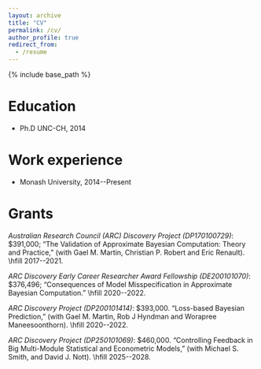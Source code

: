 ```yaml
---
layout: archive
title: "CV"
permalink: /cv/
author_profile: true
redirect_from:
  - /resume
---
```


{% include base_path %}

Education
======
* Ph.D UNC-CH, 2014

Work experience
======
* Monash University, 2014--Present


Grants
======
 *Australian Research Council (ARC) Discovery Project (DP170100729)*: \$391,000; “The Validation of Approximate Bayesian Computation: Theory and Practice,” (with Gael M. Martin, Christian P. Robert and Eric Renault). \hfill 2017--2021.	


 *ARC Discovery Early Career Researcher Award Fellowship (DE200101070)*: \$376,496; “Consequences of Model Misspecification in Approximate Bayesian Computation.” \hfill 2020--2022.


 *ARC Discovery Project (DP200101414)*: \$393,000. “Loss-based Bayesian Prediction,” (with Gael M. Martin, Rob J Hyndman and Worapree Maneesoonthorn). \hfill 2020--2022.

 *ARC Discovery Project (DP250101069)*: \$460,000. “Controlling Feedback in Big Multi-Module Statistical and Econometric Models,” (with Michael S. Smith, and David J. Nott). \hfill 2025--2028.  
